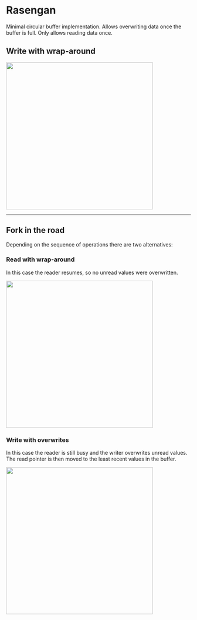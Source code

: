 # Rasengan

Minimal circular buffer implementation.
Allows overwriting data once the buffer is full. Only allows reading data once.

## Write with wrap-around
<img src="https://github.com/tauseefk/rasengan/assets/11029896/d6acef7c-5ba4-4216-a9bf-d189550e1703" width="400" />


---
## Fork in the road
Depending on the sequence of operations there are two alternatives:

### Read with wrap-around
In this case the reader resumes, so no unread values were overwritten.

<img src="https://github.com/tauseefk/rasengan/assets/11029896/b643e0ff-e764-4462-ad3d-ff122f3a01e3" width="400" />

### Write with overwrites
In this case the reader is still busy and the writer overwrites unread values. The read pointer is then moved to the least recent values in the buffer.

<img src="https://github.com/tauseefk/rasengan/assets/11029896/f21b353d-cbe6-471e-b5d3-98e8f329edba" width="400" />


